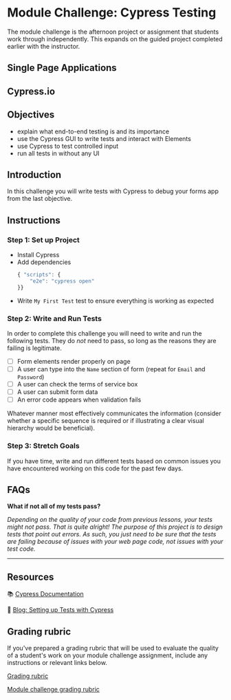 # Module Challenge: Cypress Testing

The module challenge is the afternoon project or assignment that students work through independently. This expands on the guided project completed earlier with the instructor.

## Single Page Applications

## Cypress.io

## Objectives

- explain what end-to-end testing is and its importance
- use the Cypress GUI to write tests and interact with Elements
- use Cypress to test controlled input
- run all tests in without any UI

## Introduction

In this challenge you will write tests with Cypress to debug your forms app from the last objective.

## Instructions

### Step 1: Set up Project

- Install Cypress
- Add dependencies
    ```js
    { "scripts": {
        "e2e": "cypress open"
    }}
    ```
- Write `My First Test` test to ensure everything is working as expected

### Step 2: Write and Run Tests

In order to complete this challenge you will need to write and run the following tests. They do *not* need to pass, so long as the reasons they are failing is legitimate.

- [ ]  Form elements render properly on page
- [ ]  A user can type into the `Name` section of form (repeat for `Email` and `Password`)
- [ ]  A user can check the terms of service box
- [ ]  A user can submit form data
- [ ]  An error code appears when validation fails

Whatever manner most effectively communicates the information (consider whether a specific sequence is required or if illustrating a clear visual hierarchy would be beneficial).

### Step 3: Stretch Goals

If you have time, write and run different tests based on common issues you have encountered working on this code for the past few days.

## FAQs

**What if not all of my tests pass?**

*Depending on the quality of your code from previous lessons, your tests might not pass. That is quite alright! The purpose of this project is to design tests that point out errors. As such, you just need to be sure that the tests are failing because of issues with your web page code, not issues with your test code.*

****

## Resources

📚 [Cypress Documentation](https://www.cypress.io/how-it-works/)

🤔 [Blog: Setting up Tests with Cypress](https://medium.com/better-practices/end-to-end-testing-with-cypress-bfcd59633f1a)


## Grading rubric

If you've prepared a grading rubric that will be used to evaluate the quality of a student's work on your module challenge assignment, include any instructions or relevant links below.

[Grading rubric](example)

[Module challenge grading rubric](https://www.notion.so/e7b32e56ebad4f57b3521efb886f4508)